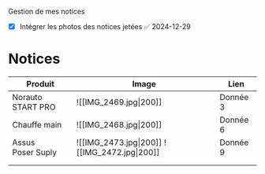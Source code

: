Gestion de mes notices

- [x] Intégrer les photos des notices jetées ✅ 2024-12-29




# Notices 

| Produit              | Image                                          | Lien     |
| -------------------- | ---------------------------------------------- | -------- |
| Norauto START PRO    | ![[IMG_2469.jpg\|200]]                         | Donnée 3 |
| Chauffe main         | ![[IMG_2468.jpg\|200]]                         | Donnée 6 |
| Assus<br>Poser Suply | ![[IMG_2473.jpg\|200]]  ![[IMG_2472.jpg\|200]] | Donnée 9 |
|                      |                                                |          |
|                      |                                                |          |


